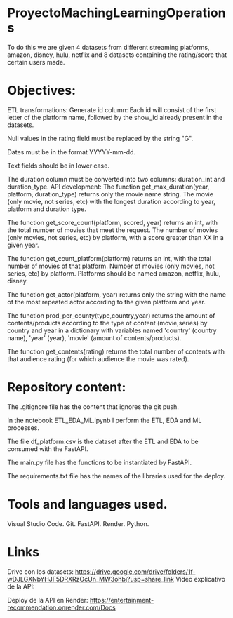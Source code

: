 # ProyectoMachingLearningOperations
To do this we are given 4 datasets from different streaming platforms, amazon, disney, hulu, netflix and 8 datasets containing the rating/score that certain users made.
# Objectives:
ETL transformations:
Generate id column: Each id will consist of the first letter of the platform name, followed by the show_id already present in the datasets.

Null values in the rating field must be replaced by the string "G".

Dates must be in the format YYYYY-mm-dd.

Text fields should be in lower case.

The duration column must be converted into two columns: duration_int and duration_type.
API development:
The function get_max_duration(year, platform, duration_type) returns only the movie name string. The movie (only movie, not series, etc) with the longest duration according to year, platform and duration type. 

The function get_score_count(platform, scored, year) returns an int, with the total number of movies that meet the request. The number of movies (only movies, not series, etc) by platform, with a score greater than XX in a given year. 

The function get_count_platform(platform) returns an int, with the total number of movies of that platform. Number of movies (only movies, not series, etc) by platform. Platforms should be named amazon, netflix, hulu, disney.

The function get_actor(platform, year) returns only the string with the name of the most repeated actor according to the given platform and year.

The function prod_per_county(type,country,year) returns the amount of contents/products according to the type of content (movie,series) by country and year in a dictionary with variables named 'country' (country name), 'year' (year), 'movie' (amount of contents/products).

The function get_contents(rating) returns the total number of contents with that audience rating (for which audience the movie was rated).
# Repository content:

The .gitignore file has the content that ignores the git push.

In the notebook ETL_EDA_ML.ipynb I perform the ETL, EDA and ML processes.

The file df_platform.csv is the dataset after the ETL and EDA to be consumed with the FastAPI.

The main.py file has the functions to be instantiated by FastAPI.

The requirements.txt file has the names of the libraries used for the deploy.
# Tools and languages used.
Visual Studio Code.
Git.
FastAPI.
Render.
Python.
# Links
Drive con los datasets:
https://drive.google.com/drive/folders/1f-wDJLGXNbYHJF5DRXRzOcUn_MW3ohbj?usp=share_link
Video explicativo de la API:

Deploy de la API en Render:
https://entertainment-recommendation.onrender.com/Docs
